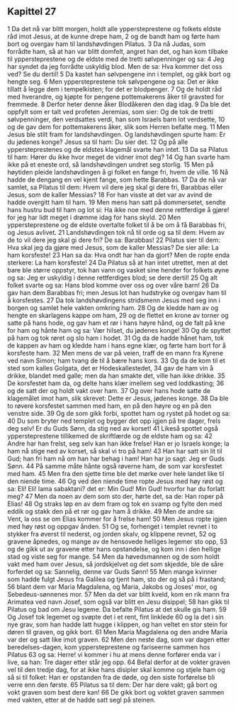 ## Kapittel 27

1 Da det nå var blitt morgen, holdt alle yppersteprestene og folkets eldste råd imot Jesus, at de kunne drepe ham,
2 og de bandt ham og førte ham bort og overgav ham til landshøvdingen Pilatus.
3 Da nå Judas, som forrådte ham, så at han var blitt domfelt, angret han det, og han kom tilbake til yppersteprestene og de eldste med de tretti sølvpenninger og sa:
4 Jeg har syndet da jeg forrådte uskyldig blod. Men de sa: Hva kommer det oss ved? Se du dertil!
5 Da kastet han sølvpengene inn i templet, og gikk bort og hengte seg.
6 Men yppersteprestene tok sølvpengene og sa: Det er ikke tillatt å legge dem i tempelkisten; for det er blodpenger.
7 Og de holdt råd med hverandre, og kjøpte for pengene pottemakerens åker til gravsted for fremmede.
8 Derfor heter denne åker Blodåkeren den dag idag.
9 Da ble det oppfylt som er talt ved profeten Jeremias, som sier: Og de tok de tretti sølvpenninger, den verdsattes verdi, han som Israels barn lot verdsette,
10 og de gav dem for pottemakerens åker, slik som Herren befalte meg.
11 Men Jesus ble stilt fram for landshøvdingen. Og landshøvdingen spurte ham: Er du jødenes konge? Jesus sa til ham: Du sier det.
12 Og på alle yppersteprestenes og de eldstes klagemål svarte han intet.
13 Da sa Pilatus til ham: Hører du ikke hvor meget de vidner imot deg?
14 Og han svarte ham ikke på et eneste ord, så landshøvdingen undret seg storlig.
15 Men på høytiden pleide landshøvdingen å gi folket en fange fri, hvem de ville.
16 Nå hadde de dengang en vel kjent fange, som hette Barabbas.
17 Da de nå var samlet, sa Pilatus til dem: Hvem vil dere jeg skal gi dere fri, Barabbas eller Jesus, som de kaller Messias?
18 For han visste at det var av avind de hadde overgitt ham til ham.
19 Men mens han satt på dommersetet, sendte hans hustru bud til ham og lot si: Ha ikke noe med denne rettferdige å gjøre! for jeg har lidt meget i drømme idag for hans skyld.
20 Men yppersteprestene og de eldste overtalte folket til å be om å få Barabbas fri, og Jesus avlivet.
21 Landshøvdingen tok nå til orde og sa til dem: Hvem av de to vil dere jeg skal gi dere fri? De sa: Barabbas!
22 Pilatus sier til dem: Hva skal jeg da gjøre med Jesus, som de kaller Messias? De sier alle: La ham korsfeste!
23 Han sa da: Hva ondt har han da gjort? Men de ropte enda sterkere: La ham korsfeste!
24 Da Pilatus så at han intet utrettet, men at det bare ble større oppstyr, tok han vann og vasket sine hender for folkets øyne og sa: Jeg er uskyldig i denne rettferdiges blod; se dere dertil!
25 Og alt folket svarte og sa: Hans blod komme over oss og over våre barn!
26 Da gav han dem Barabbas fri; men Jesus lot han hudstryke og overgav ham til å korsfestes.
27 Da tok landshøvdingens stridsmenn Jesus med seg inn i borgen og samlet hele vakten omkring ham.
28 Og de kledde ham av og hengte en skarlagens kappe om ham,
29 og de flettet en krone av torner og satte på hans hode, og gav ham et rør i hans høyre hånd, og de falt på kne for ham og hånte ham og sa: Vær hilset, du jødenes konge!
30 Og de spyttet på ham og tok røret og slo ham i hodet.
31 Og da de hadde hånet ham, tok de kappen av ham og kledde ham i hans egne klær, og førte ham bort for å korsfeste ham.
32 Men mens de var på veien, traff de en mann fra Kyrene ved navn Simon; ham tvang de til å bære hans kors.
33 Og da de kom til et sted som kalles Golgata, det er Hodeskallestedet,
34 gav de ham vin å drikke, blandet med galle; men da han smakte det, ville han ikke drikke.
35 De korsfestet ham da, og delte hans klær imellem seg ved loddkasting;
36 og de satt der og holdt vakt over ham.
37 Og over hans hode satte de klagemålet imot ham, slik skrevet: Dette er Jesus, jødenes konge.
38 Da ble to røvere korsfestet sammen med ham, en på den høyre og en på den venstre side.
39 Og de som gikk forbi, spottet ham og rystet på hodet og sa:
40 Du som bryter ned templet og bygger det opp igjen på tre dager, frels deg selv! Er du Guds Sønn, da stig ned av korset!
41 Likeså spottet også yppersteprestene tillikemed de skriftlærde og de eldste ham og sa:
42 Andre har han frelst, seg selv kan han ikke frelse! Han er jo Israels konge; la ham nå stige ned av korset, så skal vi tro på ham!
43 Han har satt sin lit til Gud; han fri ham nå om han har behag i ham! Han har jo sagt: Jeg er Guds Sønn.
44 På samme måte hånte også røverne ham, de som var korsfestet med ham.
45 Men fra den sjette time ble det mørke over hele landet like til den niende time.
46 Og ved den niende time ropte Jesus med høy røst og sa: Eli! Eli! lama sabaktani? det er: Min Gud! Min Gud! hvorfor har du forlatt meg?
47 Men da noen av dem som sto der, hørte det, sa de: Han roper på Elias!
48 Og straks løp en av dem fram og tok en svamp og fylte den med eddik og stakk den på et rør og gav ham å drikke.
49 Men de andre sa: Vent, la oss se om Elias kommer for å frelse ham!
50 Men Jesus ropte igjen med høy røst og oppgav ånden.
51 Og se, forhenget i templet revnet i to stykker fra øverst til nederst, og jorden skalv, og klippene revnet,
52 og gravene åpnedes, og mange av de hensovede helliges legemer sto opp,
53 og de gikk ut av gravene etter hans opstandelse, og kom inn i den hellige stad og viste seg for mange.
54 Men da høvedsmannen og de som holdt vakt med ham over Jesus, så jordskjelvet og det som skjedde, ble de såre forferdet og sa: Sannelig, denne var Guds Sønn!
55 Men mange kvinner som hadde fulgt Jesus fra Galilea og tjent ham, sto der og så på i frastand;
56 blant dem var Maria Magdalena, og Maria, Jakobs og Joses' mor, og Sebedeus-sønnenes mor.
57 Men da det var blitt kveld, kom en rik mann fra Arimatea ved navn Josef, som også var blitt en Jesu disippel;
58 han gikk til Pilatus og bad om Jesu legeme. Da befalte Pilatus at det skulle gis ham.
59 Og Josef tok legemet og svøpte det i et rent, fint linklede
60 og la det i sin nye grav, som han hadde latt hugge i klippen, og han veltet en stor stein for døren til graven, og gikk bort.
61 Men Maria Magdalena og den andre Maria var der og satt like imot graven.
62 Men den neste dag, som var dagen etter beredelses-dagen, kom yppersteprestene og fariseerne sammen hos Pilatus
63 og sa: Herre! vi kommer i hu at mens denne forfører enda var i live, sa han: Tre dager etter står jeg opp.
64 Befal derfor at de vokter graven vel til den tredje dag, for at ikke hans disipler skal komme og stjele ham og så si til folket: Han er opstanden fra de døde, og den siste forførelse bli verre enn den første.
65 Pilatus sa til dem: Der har dere vakt; gå bort og vokt graven som best dere kan!
66 De gikk bort og voktet graven sammen med vakten, etter at de hadde satt segl på steinen.
